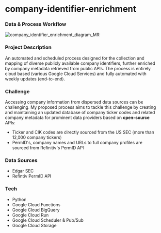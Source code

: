 # company-identifier-enrichment

### Data & Process Workflow
![company_identifier_enrichment_diagram_MR](https://github.com/rezecmichael/projects/assets/41792900/075d8d50-f4ed-46ee-984f-c4abfa787762)

### Project Description
An automated and scheduled process designed for the collection and mapping of diverse publicly available company identifiers, further enriched by company metadata retrieved from public APIs.
The process is entirely cloud based (various Google Cloud Services) and fully automated with weekly updates (end-to-end).

### Challenge
Accessing company information from dispersed data sources can be challenging. My proposed process aims to tackle this challenge by creating and maintaining an updated database of company ticker codes and related company metadata for prominent data providers based on **open-source** APIs:
- Ticker and CIK codes are directly sourced from the US SEC (more than 12,000 company tickers)
- PermID's, company names and URLs to full company profiles are sourced from Refinitiv's PermID API

### Data Sources
- Edgar SEC
- Refintiv PermID API

### Tech
- Python
- Google Cloud Functions
- Google Cloud BigQuery
- Google Cloud Run
- Google Cloud Scheduler & Pub/Sub
- Google Cloud Storage
